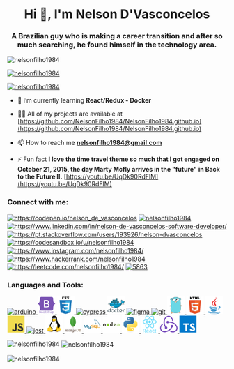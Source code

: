 <h1 align="center">Hi 👋, I'm Nelson D'Vasconcelos</h1>
<h3 align="center">A Brazilian guy who is making a career transition and after so much searching, he found himself in the technology area.</h3>

<p align="left"> <img src="https://komarev.com/ghpvc/?username=nelsonfilho1984&label=Profile%20views&color=0e75b6&style=flat" alt="nelsonfilho1984" /> </p>

<p align="left"> <a href="https://github.com/ryo-ma/github-profile-trophy"><img src="https://github-profile-trophy.vercel.app/?username=nelsonfilho1984" alt="nelsonfilho1984" /></a> </p>

<p align="left"> <a href="https://twitter.com/nelsonfilho1984" target="blank"><img src="https://img.shields.io/twitter/follow/nelsonfilho1984?logo=twitter&style=for-the-badge" alt="nelsonfilho1984" /></a> </p>

- 🌱 I’m currently learning **React/Redux - Docker**

- 👨‍💻 All of my projects are available at [https://github.com/NelsonFilho1984/NelsonFilho1984.github.io](https://github.com/NelsonFilho1984/NelsonFilho1984.github.io)

- 📫 How to reach me **nelsonfilho1984@gmail.com**

- ⚡ Fun fact **I love the time travel theme so much that I got engaged on October 21, 2015, the day Marty Mcfly arrives in the "future" in Back to the Future II.**
[https://youtu.be/UqDk90RdFlM](https://youtu.be/UqDk90RdFlM)

<h3 align="left">Connect with me:</h3>
<p align="left">
<a href="https://codepen.io/https://codepen.io/nelson_de_vasconcelos" target="blank"><img align="center" src="https://raw.githubusercontent.com/rahuldkjain/github-profile-readme-generator/master/src/images/icons/Social/codepen.svg" alt="https://codepen.io/nelson_de_vasconcelos" height="30" width="40" /></a>
<a href="https://twitter.com/nelsonfilho1984" target="blank"><img align="center" src="https://raw.githubusercontent.com/rahuldkjain/github-profile-readme-generator/master/src/images/icons/Social/twitter.svg" alt="nelsonfilho1984" height="30" width="40" /></a>
<a href="https://linkedin.com/in/https://www.linkedin.com/in/nelson-de-vasconcelos-software-developer/" target="blank"><img align="center" src="https://raw.githubusercontent.com/rahuldkjain/github-profile-readme-generator/master/src/images/icons/Social/linked-in-alt.svg" alt="https://www.linkedin.com/in/nelson-de-vasconcelos-software-developer/" height="30" width="40" /></a>
<a href="https://stackoverflow.com/users/https://pt.stackoverflow.com/users/193926/nelson-dvasconcelos" target="blank"><img align="center" src="https://raw.githubusercontent.com/rahuldkjain/github-profile-readme-generator/master/src/images/icons/Social/stack-overflow.svg" alt="https://pt.stackoverflow.com/users/193926/nelson-dvasconcelos" height="30" width="40" /></a>
<a href="https://codesandbox.com/https://codesandbox.io/u/nelsonfilho1984" target="blank"><img align="center" src="https://raw.githubusercontent.com/rahuldkjain/github-profile-readme-generator/master/src/images/icons/Social/codesandbox.svg" alt="https://codesandbox.io/u/nelsonfilho1984" height="30" width="40" /></a>
<a href="https://instagram.com/https://www.instagram.com/nelsonfilho1984/" target="blank"><img align="center" src="https://raw.githubusercontent.com/rahuldkjain/github-profile-readme-generator/master/src/images/icons/Social/instagram.svg" alt="https://www.instagram.com/nelsonfilho1984/" height="30" width="40" /></a>
<a href="https://www.hackerrank.com/https://www.hackerrank.com/nelsonfilho1984" target="blank"><img align="center" src="https://raw.githubusercontent.com/rahuldkjain/github-profile-readme-generator/master/src/images/icons/Social/hackerrank.svg" alt="https://www.hackerrank.com/nelsonfilho1984" height="30" width="40" /></a>
<a href="https://www.leetcode.com/https://leetcode.com/nelsonfilho1984/" target="blank"><img align="center" src="https://raw.githubusercontent.com/rahuldkjain/github-profile-readme-generator/master/src/images/icons/Social/leet-code.svg" alt="https://leetcode.com/nelsonfilho1984/" height="30" width="40" /></a>
<a href="https://discord.gg/5863" target="blank"><img align="center" src="https://raw.githubusercontent.com/rahuldkjain/github-profile-readme-generator/master/src/images/icons/Social/discord.svg" alt="5863" height="30" width="40" /></a>
</p>

<h3 align="left">Languages and Tools:</h3>
<p align="left"> <a href="https://www.arduino.cc/" target="_blank" rel="noreferrer"> <img src="https://cdn.worldvectorlogo.com/logos/arduino-1.svg" alt="arduino" width="40" height="40"/> </a> <a href="https://getbootstrap.com" target="_blank" rel="noreferrer"> <img src="https://raw.githubusercontent.com/devicons/devicon/master/icons/bootstrap/bootstrap-plain-wordmark.svg" alt="bootstrap" width="40" height="40"/> </a> <a href="https://www.w3schools.com/css/" target="_blank" rel="noreferrer"> <img src="https://raw.githubusercontent.com/devicons/devicon/master/icons/css3/css3-original-wordmark.svg" alt="css3" width="40" height="40"/> </a> <a href="https://www.cypress.io" target="_blank" rel="noreferrer"> <img src="https://raw.githubusercontent.com/simple-icons/simple-icons/6e46ec1fc23b60c8fd0d2f2ff46db82e16dbd75f/icons/cypress.svg" alt="cypress" width="40" height="40"/> </a> <a href="https://www.docker.com/" target="_blank" rel="noreferrer"> <img src="https://raw.githubusercontent.com/devicons/devicon/master/icons/docker/docker-original-wordmark.svg" alt="docker" width="40" height="40"/> </a> <a href="https://www.figma.com/" target="_blank" rel="noreferrer"> <img src="https://www.vectorlogo.zone/logos/figma/figma-icon.svg" alt="figma" width="40" height="40"/> </a> <a href="https://git-scm.com/" target="_blank" rel="noreferrer"> <img src="https://www.vectorlogo.zone/logos/git-scm/git-scm-icon.svg" alt="git" width="40" height="40"/> </a> <a href="https://golang.org" target="_blank" rel="noreferrer"> <img src="https://raw.githubusercontent.com/devicons/devicon/master/icons/go/go-original.svg" alt="go" width="40" height="40"/> </a> <a href="https://www.w3.org/html/" target="_blank" rel="noreferrer"> <img src="https://raw.githubusercontent.com/devicons/devicon/master/icons/html5/html5-original-wordmark.svg" alt="html5" width="40" height="40"/> </a> <a href="https://www.java.com" target="_blank" rel="noreferrer"> <img src="https://raw.githubusercontent.com/devicons/devicon/master/icons/java/java-original.svg" alt="java" width="40" height="40"/> </a> <a href="https://developer.mozilla.org/en-US/docs/Web/JavaScript" target="_blank" rel="noreferrer"> <img src="https://raw.githubusercontent.com/devicons/devicon/master/icons/javascript/javascript-original.svg" alt="javascript" width="40" height="40"/> </a> <a href="https://jestjs.io" target="_blank" rel="noreferrer"> <img src="https://www.vectorlogo.zone/logos/jestjsio/jestjsio-icon.svg" alt="jest" width="40" height="40"/> </a> <a href="https://www.linux.org/" target="_blank" rel="noreferrer"> <img src="https://raw.githubusercontent.com/devicons/devicon/master/icons/linux/linux-original.svg" alt="linux" width="40" height="40"/> </a> <a href="https://www.mongodb.com/" target="_blank" rel="noreferrer"> <img src="https://raw.githubusercontent.com/devicons/devicon/master/icons/mongodb/mongodb-original-wordmark.svg" alt="mongodb" width="40" height="40"/> </a> <a href="https://www.mysql.com/" target="_blank" rel="noreferrer"> <img src="https://raw.githubusercontent.com/devicons/devicon/master/icons/mysql/mysql-original-wordmark.svg" alt="mysql" width="40" height="40"/> </a> <a href="https://nodejs.org" target="_blank" rel="noreferrer"> <img src="https://raw.githubusercontent.com/devicons/devicon/master/icons/nodejs/nodejs-original-wordmark.svg" alt="nodejs" width="40" height="40"/> </a> <a href="https://www.python.org" target="_blank" rel="noreferrer"> <img src="https://raw.githubusercontent.com/devicons/devicon/master/icons/python/python-original.svg" alt="python" width="40" height="40"/> </a> <a href="https://reactjs.org/" target="_blank" rel="noreferrer"> <img src="https://raw.githubusercontent.com/devicons/devicon/master/icons/react/react-original-wordmark.svg" alt="react" width="40" height="40"/> </a> <a href="https://redux.js.org" target="_blank" rel="noreferrer"> <img src="https://raw.githubusercontent.com/devicons/devicon/master/icons/redux/redux-original.svg" alt="redux" width="40" height="40"/> </a> <a href="https://www.typescriptlang.org/" target="_blank" rel="noreferrer"> <img src="https://raw.githubusercontent.com/devicons/devicon/master/icons/typescript/typescript-original.svg" alt="typescript" width="40" height="40"/> </a> </p>

<p><img align="left" src="https://github-readme-stats.vercel.app/api/top-langs?username=nelsonfilho1984&show_icons=true&locale=en&layout=compact" alt="nelsonfilho1984" /></p>

<p>&nbsp;<img align="center" src="https://github-readme-stats.vercel.app/api?username=nelsonfilho1984&show_icons=true&locale=en" alt="nelsonfilho1984" /></p>

<p><img align="center" src="https://github-readme-streak-stats.herokuapp.com/?user=nelsonfilho1984&" alt="nelsonfilho1984" /></p>

